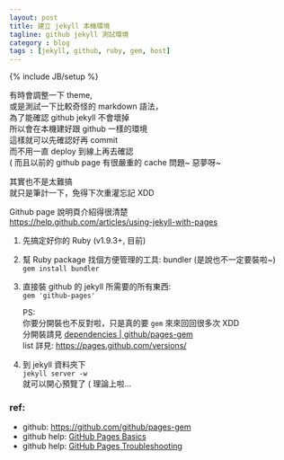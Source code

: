 ```yaml
---
layout: post
title: 建立 jekyll 本機環境
tagline: github jekyll 測試環境
category : blog
tags : [jekyll, github, ruby, gem, host]
---
```

{% include JB/setup %}

有時會調整一下 theme,  
或是測試一下比較奇怪的 markdown 語法，  
為了能確認 github jekyll 不會壞掉  
所以會在本機建好跟 github 一樣的環境  
這樣就可以先確認好再 commit  
而不用一直 deploy 到線上再去確認  
( 而且以前的 github page 有很嚴重的 cache 問題~  惡夢呀~

其實也不是太難搞  
就只是筆計一下，免得下次重灌忘記 XDD

Github page 說明頁介紹得很清楚  
<https://help.github.com/articles/using-jekyll-with-pages>

1. 先搞定好你的 Ruby (v1.9.3+, 目前)
2. 幫 Ruby package 找個方便管理的工具: bundler (是說也不一定要裝啦~)  
    `gem install bundler`
3. 直接裝 github 的 jekyll 所需要的所有東西:  
    `gem 'github-pages'`  

    PS:  
    你要分開裝也不反對啦，只是真的要 `gem` 來來回回很多次 XDD  
    分開裝請見 [dependencies | github/pages-gem](https://github.com/github/pages-gem#2-dependencies)  
    list 詳見: <https://pages.github.com/versions/>

4. 到 jekyll 資料夾下  
    `jekyll server -w`  
    就可以開心預覽了 ( 理論上啦...

### ref:

+ github: <https://github.com/github/pages-gem>
+ github help: [GitHub Pages Basics](https://help.github.com/categories/20/articles)
+ github help: [GitHub Pages Troubleshooting](https://help.github.com/categories/96/articles)
